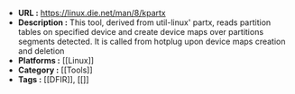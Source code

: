- **URL :** https://linux.die.net/man/8/kpartx
- **Description :** This tool, derived from util-linux' partx, reads partition tables on specified device and create device maps over partitions segments detected. It is called from hotplug upon device maps creation and deletion
- **Platforms :** [[Linux]]
- **Category :** [[Tools]]
- **Tags :** [[DFIR]], [[]]